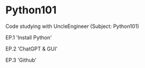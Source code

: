 # Python101
Code studying with UncleEngineer (Subject: Python101)


EP.1 'Install Python'

EP.2 'ChatGPT & GUI'

EP.3 'Github'
